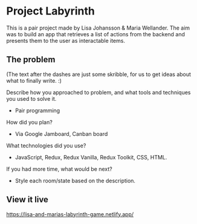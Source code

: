 # Project Labyrinth

This is a pair project made by Lisa Johansson  & Maria Wellander. The aim was to build an app that retrieves a list of actions from the backend and presents them to the user as interactable items.

## The problem
(The text after the dashes are just some skribble, for us to get ideas about what to finally write. :)

Describe how you approached to problem, and what tools and techniques you used to solve it.
- Pair programming

How did you plan?
- Via Google Jamboard, Canban board

What technologies did you use?
- JavaScript, Redux, Redux Vanilla, Redux Toolkit, CSS, HTML.

If you had more time, what would be next?
- Style each room/state based on the description.

## View it live

https://lisa-and-marias-labyrinth-game.netlify.app/
